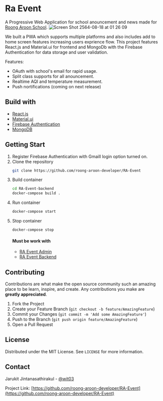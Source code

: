 # Ra Event
A Progressive Web Application for school anouncement and news made for [Roong Aroon School](http://roong-aroon.ac.th/).
![Screen Shot 2564-08-18 at 01 26 09](https://user-images.githubusercontent.com/40893632/129780528-c0ac4f92-c2a8-4b0f-927c-0ace4ae6ea55.png)

We built a PWA which supports multiple platforms and also includes add to home screen features increasing users exprience flow. This project features React.js and Material.ui for frontend and MongoDb with the Firebase Authentication for data storage and user validation.  

Features:
- OAuth with school's email for rapid usage.
- Split class supports for all anouncement.
- Realtime AQI and temperature measurement.
- Push nortifications (coming on next release)


## Build with
- [React.js](https://reactjs.org/)
- [Material.ui](https://material-ui.com/)
- [Firebase Authentication](https://firebase.google.com/products/auth?gclid=Cj0KCQjwvO2IBhCzARIsALw3ASpP_8P7mAHRn-NzaYZAYGijwzm50DfXwI5R1r7FsZpgQzFL6ENyX6MaAn02EALw_wcB&gclsrc=aw.ds)
- [MongoDB](https://www.mongodb.com/cloud/atlas/lp/try2?utm_source=google&utm_campaign=gs_apac_thailand_search_core_brand_atlas_desktop&utm_term=mongodb&utm_medium=cpc_paid_search&utm_ad=e&utm_ad_campaign_id=12212624374&gclid=Cj0KCQjwvO2IBhCzARIsALw3ASrv45XwjDPI8IzxFzDyzUqsG6JFilg2QpOjp6qYcwP4yDvtXbiCSLUaAjsGEALw_wcB)



## Getting Start
1. Register Firebase Authentication with Gmaill login option turned on.
2. Clone the repository
   ```sh
   git clone https://github.com/roong-aroon-developer/RA-Event
   ```
3. Build container
   ```sh
   cd RA-Event-backend
   docker-compose build . 
   ```
5. Run container
   ```sh
   docker-compose start
   ```
6. Stop container
   ```sh
   docker-compose stop
   ```
    #### Must be work with
    - [RA Event Admin](https://reactjs.org/)
    - [RA Event Backend](https://reactjs.org/)
    

## Contributing

Contributions are what make the open source community such an amazing place to be learn, inspire, and create. Any contributions you make are **greatly appreciated**.

1. Fork the Project
2. Create your Feature Branch (`git checkout -b feature/AmazingFeature`)
3. Commit your Changes (`git commit -m 'Add some AmazingFeature'`)
4. Push to the Branch (`git push origin feature/AmazingFeature`)
5. Open a Pull Request



<!-- LICENSE -->
## License

Distributed under the MIT License. See `LICENSE` for more information.


<!-- CONTACT -->
## Contact

Jarukit Jintanasathirakul - [@wit03](https://github.com/wit03) 

Project Link: [https://github.com/roong-aroon-developer/RA-Event](https://github.com/roong-aroon-developer/RA-Event)
